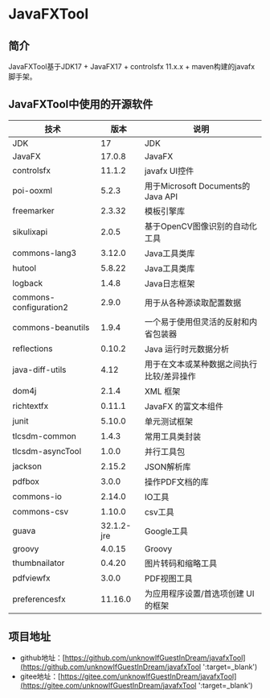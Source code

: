 # JavaFXTool

## 简介
JavaFXTool基于JDK17 + JavaFX17 + controlsfx 11.x.x + maven构建的javafx脚手架。

## JavaFXTool中使用的开源软件

| 技术                     | 版本         | 说明                             |
|------------------------|------------|--------------------------------|
| JDK                    | 17         | JDK                            |
| JavaFX                 | 17.0.8     | JavaFX                         |
| controlsfx             | 11.1.2     | javafx UI控件                    |
| poi-ooxml              | 5.2.3      | 用于Microsoft Documents的Java API |
| freemarker             | 2.3.32     | 模板引擎库                          |
| sikulixapi             | 2.0.5      | 基于OpenCV图像识别的自动化工具             |
| commons-lang3          | 3.12.0     | Java工具类库                       |
| hutool                 | 5.8.22     | Java工具类库                       |
| logback                | 1.4.8      | Java日志框架                       |
| commons-configuration2 | 2.9.0      | 用于从各种源读取配置数据                   |
| commons-beanutils      | 1.9.4      | 一个易于使用但灵活的反射和内省包装器             |
| reflections            | 0.10.2     | Java 运行时元数据分析                  |
| java-diff-utils        | 4.12       | 用于在文本或某种数据之间执行比较/差异操作          |
| dom4j                  | 2.1.4      | XML 框架                         |
| richtextfx             | 0.11.1     | JavaFX 的富文本组件                  |
| junit                  | 5.10.0     | 单元测试框架                         |
| tlcsdm-common          | 1.4.3      | 常用工具类封装                        |
| tlcsdm-asyncTool       | 1.0.0      | 并行工具包                          |
| jackson                | 2.15.2     | JSON解析库                        |
| pdfbox                 | 3.0.0      | 操作PDF文档的库                      |
| commons-io             | 2.14.0     | IO工具                           |
| commons-csv            | 1.10.0     | csv工具                          |
| guava                  | 32.1.2-jre | Google工具                       |
| groovy                 | 4.0.15     | Groovy                         |
| thumbnailator          | 0.4.20     | 图片转码和缩略工具                      |
| pdfviewfx              | 3.0.0      | PDF视图工具                        |
| preferencesfx          | 11.16.0    | 为应用程序设置/首选项创建 UI 的框架           |

## 项目地址
- github地址：[https://github.com/unknowIfGuestInDream/javafxTool](https://github.com/unknowIfGuestInDream/javafxTool ':target=_blank')
- gitee地址：[https://gitee.com/unknowIfGuestInDream/javafxTool](https://gitee.com/unknowIfGuestInDream/javafxTool ':target=_blank')
